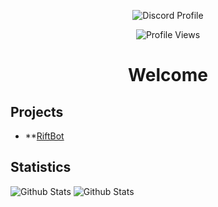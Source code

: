 <div align="center">

![Discord Profile](https://discord.c99.nl/widget/theme-3/596037771563630603.png)
 
</div>

<div align="center">
 
![Profile Views](https://gpvc.arturio.dev/mxnty999)

# Welcome

</div>

## Projects
* **[RiftBot](https://dsc.gg/riftbot)

## Statistics
<img src="https://github-readme-stats.vercel.app/api/top-langs/?username=mxnty&layout=compact" alt="Github Stats"/>
<img src="https://github-readme-stats.vercel.app/api?username=vanxh&show_icons=true&theme=dark&count_private=true" alt="Github Stats"/>


